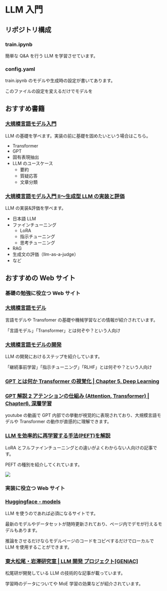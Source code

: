 # LLM 入門

## **リポジトリ構成**

### train.ipynb

簡単な Q&A を行う LLM を学習させています。

### config.yaml

train.ipynb のモデルや生成時の設定が書いてあります。

このファイルの設定を変えるだけでモデルを

## **おすすめ書籍**

### [大規模言語モデル入門](https://amzn.asia/d/1AkMkfI)

LLM の基礎を学べます。実装の前に基礎を固めたいという場合はこちら。

- Transformer
- GPT
- 固有表現抽出
- LLM のユースケース
  - 要約
  - 質疑応答
  - 文章分類

### [大規模言語モデル入門 Ⅱ〜生成型 LLM の実装と評価](https://amzn.asia/d/6lourQu)

LLM の実装&評価を学べます。

- 日本語 LLM
- ファインチューニング
  - LoRA
  - 指示チューニング
  - 思考チューニング
- RAG
- 生成文の評価（llm-as-a-judge）
- など

## **おすすめの Web サイト**

### **基礎の勉強に役立つ Web サイト**

### [大規模言語モデル](https://speakerdeck.com/chokkan/llm)

言語モデルや Transfomer の基礎や機械学習などの情報が紹介されています。

「言語モデル」「Transformer」とは何ぞや？という人向け

### [大規模言語モデルの開発](https://speakerdeck.com/chokkan/jsai2024-tutorial-llm)

LLM の開発におけるステップを紹介しています。

「継続事前学習」「指示チューニング」「RLHF」とは何ぞや？という人向け

### [GPT とは何か Transformer の視覚化 | Chapter 5, Deep Learning](https://youtu.be/KlZ-QmPteqM?si=nanwYvI-LBhTPtEt)

### [GPT 解説 2 アテンションの仕組み (Attention, Transformer) | Chapter6, 深層学習](https://youtu.be/j3_VgCt18fA?si=dSlo4QOEQcotv4Mh)

youtube の動画で GPT 内部での挙動が視覚的に表現されており、大規模言語モデルや Transformer の動作が直感的に理解できます。

### [LLM を効率的に再学習する手法(PEFT)を解説](https://www.brainpad.co.jp/doors/contents/01_tech_2023-05-22-153000/)

LoRA とフルファインチューニングとの違いがよくわからない人向けの記事です。

PEFT の種別を紹介してくれています。

![](/api/attachments.redirect?id=fc0a240a-799c-451f-8175-d51004a5b614)

### **実装に役立つ Web サイト**

### [Huggingface - models](https://huggingface.co/models?pipeline_tag=text-generation&sort=trending)

LLM を使うのであれば必須になるサイトです。

最新のモデルやデータセットが随時更新されており、ページ内でデモが行えるモデルもあります。

推論をさせるだけならモデルページのコードをコピペするだけでローカルで LLM を使用することができます。

### [東大松尾・岩澤研究室 | LLM 開発 プロジェクト\[GENIAC\]](https://zenn.dev/p/matsuolab)

松尾研が開発している LLM の技術的な記事が載っています。

学習時のデータについてや MoE 学習の効果などが紹介されています。
